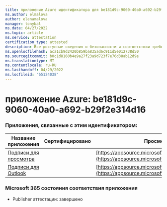 ```yaml
---
title: приложение Azure идентификатора для be181d9c-9060-40a0-a692-b29f2e314d16
ms.author: elmalova
author: elenamalova
manager: tonybal
ms.date: 04/27/2022
ms.topic: article
ms.service: attestation
certification_type: attested
description: Все доступные сведения о безопасности и соответствии требованиям для be181d9c-9060-40a0-a692-b29f2e314d16.
ms.openlocfilehash: aca1cb9d2420b859ba835ad6c911d5e012738d50
ms.sourcegitcommit: b0c1d8160b4e9a27f23a9d723f7e76d38ab12d9e
ms.translationtype: MT
ms.contentlocale: ru-RU
ms.lasthandoff: 04/29/2022
ms.locfileid: "65124038"
---
```

# <a name="azure-app-id-be181d9c-9060-40a0-a692-b29f2e314d16"></a>приложение Azure: be181d9c-9060-40a0-a692-b29f2e314d16


### <a name="apps-associated-with-this-id"></a>Приложения, связанные с этим идентификатором:
| **Название приложения** | **Сертифицировано** | **Просмотр в AppSource** |
|--------------|---------------|-----------------------|
| [Подписи для просмотра](../forward/WA200003216.md) |  | [https://appsource.microsoft.com/product/office/WA200003216](https://appsource.microsoft.com/product/office/WA200003216) |
| [Подписи для Outlook](../forward/WA200003199.md) |  | [https://appsource.microsoft.com/product/office/WA200003199](https://appsource.microsoft.com/product/office/WA200003199) |

### <a name="microsoft-365-app-compliance-status"></a>Microsoft 365 состояния соответствия приложения
- Publisher аттестации: завершено
